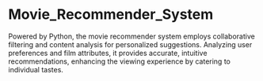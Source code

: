 # Movie_Recommender_System
Powered by Python, the movie recommender system employs collaborative filtering and content analysis for personalized suggestions. Analyzing user preferences and film attributes, it provides accurate, intuitive recommendations, enhancing the viewing experience by catering to individual tastes.
